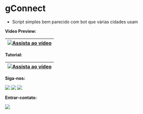 # gConnect
- Script simples bem parecido com bot que várias cidades usam

**Video Preview:**

| [![Assista ao vídeo](https://img.youtube.com/vi/RPYPia3zILk/0.jpg)](https://www.youtube.com/watch?v=RPYPia3zILk) |
| --- |

**Tutorial:**

| [![Assista ao vídeo](https://img.youtube.com/vi/B2dzo8vsv9M/0.jpg)](https://www.youtube.com/watch?v=B2dzo8vsv9M) |
| --- |

**Siga-nos:**
<div> 
  <a href="https://www.youtube.com/@SRIGAMERTV" target="_blank"><img src="https://img.shields.io/badge/YouTube-FF0000?style=for-the-badge&logo=youtube&logoColor=white" target="_blank"></a>
  <a href="https://www.instagram.com/sr.igamer_tv" target="_blank"><img src="https://img.shields.io/badge/-Instagram-%23E4405F?style=for-the-badge&logo=instagram&logoColor=white" target="_blank"></a>
   <a href="https://discord.gg/kh2KTGvaVX" target="_blank"><img src="https://img.shields.io/badge/Discord-7289DA?style=for-the-badge&logo=discord&logoColor=white" target="_blank"></a>
</div>

**Entrar-contato:**
 <div>
    <a href = "mailto:kelvinsom22kb@gmail.com"><img src="https://img.shields.io/badge/-Gmail-%23333?style=for-the-badge&logo=gmail&logoColor=white" target="_blank"></a>
 </div>

